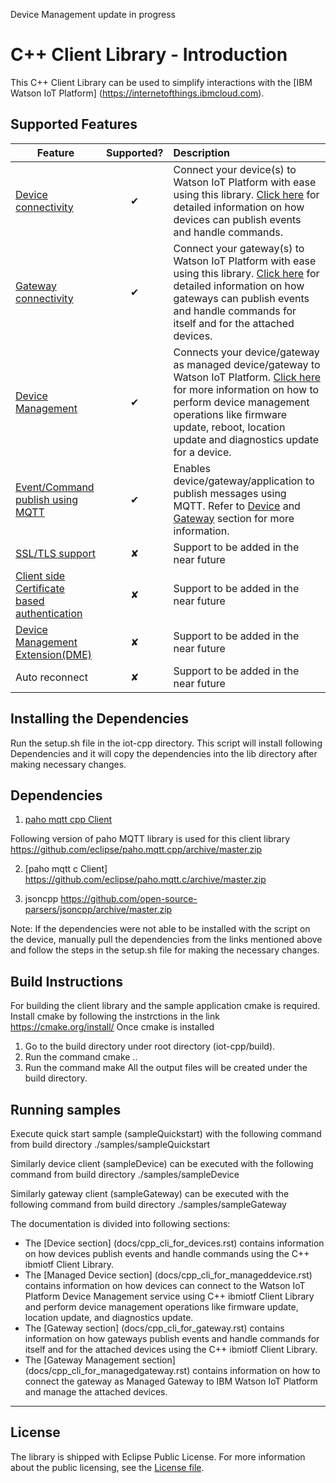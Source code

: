 Device Management update in progress

C++ Client Library - Introduction
============================================

This C++ Client Library can be used to simplify interactions with the [IBM Watson IoT Platform] (https://internetofthings.ibmcloud.com). 

Supported Features
------------------

| Feature   |      Supported?      | Description |
|----------|:-------------:|:-------------|
| [Device connectivity](https://console.ng.bluemix.net/docs/services/IoT/devices/libraries/mbedcpp.html) |  &#10004; | Connect your device(s) to Watson IoT Platform with ease using this library. [Click here](https://console.ng.bluemix.net/docs/services/IoT/devices/libraries/mbedcpp.html#library_use) for detailed information on how devices can publish events and handle commands.|
| [Gateway connectivity](https://github.com/ibm-watson-iot/iot-cpp/blob/master/docs/cpp_cli_for_gateway.rst) |    &#10004;   | Connect your gateway(s) to Watson IoT Platform with ease using this library. [Click here](https://github.com/ibm-watson-iot/iot-cpp/blob/master/docs/cpp_cli_for_gateway.rst) for detailed information on how gateways can publish events and handle commands for itself and for the attached devices. |
| [Device Management](https://github.com/ibm-watson-iot/iot-cpp/blob/master/docs/cpp_cli_for_manageddevice.rst) | &#10004; | Connects your device/gateway as managed device/gateway to Watson IoT Platform. [Click here](https://github.com/ibm-watson-iot/iot-cpp/blob/master/docs/cpp_cli_for_manageddevice.rst) for more information on how to perform device management operations like firmware update, reboot, location update and diagnostics update for a device.|
| [Event/Command publish using MQTT](https://console.ng.bluemix.net/docs/services/IoT/reference/mqtt/index.html)| &#10004; | Enables device/gateway/application to publish messages using MQTT. Refer to [Device](https://console.ng.bluemix.net/docs/services/IoT/devices/libraries/mbedcpp.html#publishing_events) and  [Gateway](https://github.com/ibm-watson-iot/iot-cpp/blob/master/docs/cpp_cli_for_gateway.rst)  section for more information. |
| [SSL/TLS support](https://console.ng.bluemix.net/docs/services/IoT/reference/security/index.html) | &#10008; | Support to be added in the near future|
| [Client side Certificate based authentication](https://console.ng.bluemix.net/docs/services/IoT/reference/security/RM_security.html) | &#10008; |Support to be added in the near future|
| [Device Management Extension(DME)](https://console.ng.bluemix.net/docs/services/IoT/devices/device_mgmt/custom_actions.html) | &#10008; | Support to be added in the near future|
| Auto reconnect | &#10008; |Support to be added in the near future|


Installing the Dependencies
---------------------------
Run the setup.sh file in the iot-cpp directory.
This script will install following Dependencies and it will copy the dependencies into the lib directory after making necessary changes.

Dependencies
------------

1.  [paho mqtt cpp Client]

  [paho mqtt cpp Client]: https://eclipse.org/paho/clients/cpp/
  Following version of paho MQTT library is used for this client library
  https://github.com/eclipse/paho.mqtt.cpp/archive/master.zip
  
2.  [paho mqtt c Client]
  https://github.com/eclipse/paho.mqtt.c/archive/master.zip

3.  jsoncpp
  https://github.com/open-source-parsers/jsoncpp/archive/master.zip

Note:
If the dependencies were not able to be installed with the script on the device, manually pull the dependencies from the links mentioned above and follow the steps in the setup.sh file for making the necessary changes.

Build Instructions 
------------------
For building the client library and the sample application cmake is required.
Install cmake by following the instrctions in the link https://cmake.org/install/
Once cmake is installed 

1.  Go to the build directory under root directory (iot-cpp/build).
2.  Run the command cmake ..
3.  Run the command make
All the output files will be created under the build directory.

Running samples
---------------
Execute quick start sample (sampleQuickstart) with the following command from build directory
./samples/sampleQuickstart <Path to quick start configuration file in json format>

Similarly device client (sampleDevice) can be executed with the following command from build directory
./samples/sampleDevice <Path to device configuration file in json format>

Similarly gateway client (sampleGateway) can be executed with the following command from build directory
./samples/sampleGateway <Path to gateway configuration file in json format>

The documentation is divided into following sections:  

- The [Device section] (docs/cpp_cli_for_devices.rst) contains information on how devices publish events and handle commands using the C++ ibmiotf Client Library. 
- The [Managed Device section] (docs/cpp_cli_for_manageddevice.rst) contains information on how devices can connect to the Watson IoT Platform Device Management service using C++ ibmiotf Client Library and perform device management operations like firmware update, location update, and diagnostics update.
- The [Gateway section] (docs/cpp_cli_for_gateway.rst) contains information on how gateways publish events and handle commands for itself and for the attached devices using the C++ ibmiotf Client Library. 
- The [Gateway Management section] (docs/cpp_cli_for_managedgateway.rst) contains information on how to connect the gateway as Managed Gateway to IBM Watson IoT Platform and manage the attached devices.

----



License
---------------------------
The library is shipped with Eclipse Public License. For more information about the public licensing, see the [License file](https://github.com/amprasanna/iot-cpp/blob/master/LICENSE).
